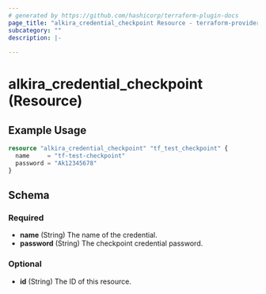 ```yaml
---
# generated by https://github.com/hashicorp/terraform-plugin-docs
page_title: "alkira_credential_checkpoint Resource - terraform-provider-alkira"
subcategory: ""
description: |-
  
---
```


# alkira_credential_checkpoint (Resource)



## Example Usage

```terraform
resource "alkira_credential_checkpoint" "tf_test_checkpoint" {
  name     = "tf-test-checkpoint"
  password = "Ak12345678"
}
```

<!-- schema generated by tfplugindocs -->
## Schema

### Required

- **name** (String) The name of the credential.
- **password** (String) The checkpoint credential password.

### Optional

- **id** (String) The ID of this resource.


